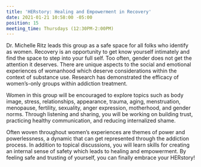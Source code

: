 ```yaml
---
title: 'HERstory: Healing and Empowerment in Recovery'
date: 2021-01-21 10:58:00 -05:00
position: 15
meeting_time: Thursdays (12:30PM-2:00PM)
---
```


Dr. Michelle Ritz leads this group as a safe space for all folks who identify as women. Recovery is an opportunity to get know yourself intimately and find the space to step into your full self. Too often, gender does not get the attention it deserves. There are unique aspects to the social and emotional experiences of womanhood which deserve considerations within the context of substance use. Research has demonstrated the efficacy of women’s-only groups within addiction treatment.

 Women in this group will be encouraged to explore topics such as body image, stress, relationships, appearance, trauma, aging, menstruation, menopause, fertility, sexuality, anger expression, motherhood, and gender norms. Through listening and sharing, you will be working on building trust, practicing healthy communication, and reducing internalized shame. 

Often woven throughout women’s experiences are themes of power and powerlessness, a dynamic that can get represented through the addiction process. In addition to topical discussions, you will learn skills for creating an internal sense of safety which leads to healing and empowerment. By feeling safe and trusting of yourself, you can finally embrace your HERstory!